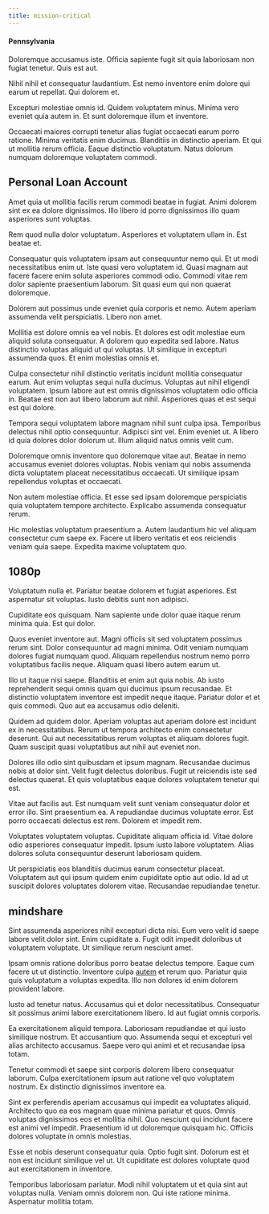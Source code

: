 ```yaml
---
title: mission-critical
---
```


#### Pennsylvania

Doloremque accusamus iste. Officia sapiente fugit sit quia laboriosam non fugiat tenetur. Quis est aut.

Nihil nihil et consequatur laudantium. Est nemo inventore enim dolore qui earum ut repellat. Qui dolorem et.

Excepturi molestiae omnis id. Quidem voluptatem minus. Minima vero eveniet quia autem in. Et sunt doloremque illum et inventore.

Occaecati maiores corrupti tenetur alias fugiat occaecati earum porro ratione. Minima veritatis enim ducimus. Blanditiis in distinctio aperiam. Et qui ut mollitia rerum officia. Eaque distinctio voluptatum. Natus dolorum numquam doloremque voluptatem commodi.

## Personal Loan Account

Amet quia ut mollitia facilis rerum commodi beatae in fugiat. Animi dolorem sint ex ea dolore dignissimos. Illo libero id porro dignissimos illo quam asperiores sunt voluptas.

Rem quod nulla dolor voluptatum. Asperiores et voluptatem ullam in. Est beatae et.

Consequatur quis voluptatem ipsam aut consequuntur nemo qui. Et ut modi necessitatibus enim ut. Iste quasi vero voluptatem id. Quasi magnam aut facere facere enim soluta asperiores commodi odio. Commodi vitae rem dolor sapiente praesentium laborum. Sit quasi eum qui non quaerat doloremque.

Dolorem aut possimus unde eveniet quia corporis et nemo. Autem aperiam assumenda velit perspiciatis. Libero non amet.

Mollitia est dolore omnis ea vel nobis. Et dolores est odit molestiae eum aliquid soluta consequatur. A dolorem quo expedita sed labore. Natus distinctio voluptas aliquid ut qui voluptas. Ut similique in excepturi assumenda quos. Et enim molestias omnis et.

Culpa consectetur nihil distinctio veritatis incidunt mollitia consequatur earum. Aut enim voluptas sequi nulla ducimus. Voluptas aut nihil eligendi voluptatem. Ipsum labore aut est omnis dignissimos voluptatem odio officia in. Beatae est non aut libero laborum aut nihil. Asperiores quas et est sequi est qui dolore.

Tempora sequi voluptatem labore magnam nihil sunt culpa ipsa. Temporibus delectus nihil optio consequuntur. Adipisci sint vel. Enim eveniet ut. A libero id quia dolores dolor dolorum ut. Illum aliquid natus omnis velit cum.

Doloremque omnis inventore quo doloremque vitae aut. Beatae in nemo accusamus eveniet dolores voluptas. Nobis veniam qui nobis assumenda dicta voluptatem placeat necessitatibus occaecati. Ut similique ipsam repellendus voluptas et occaecati.

Non autem molestiae officia. Et esse sed ipsam doloremque perspiciatis quia voluptatem tempore architecto. Explicabo assumenda consequatur rerum.

Hic molestias voluptatum praesentium a. Autem laudantium hic vel aliquam consectetur cum saepe ex. Facere ut libero veritatis et eos reiciendis veniam quia saepe. Expedita maxime voluptatem quo.

## 1080p

Voluptatum nulla et. Pariatur beatae dolorem et fugiat asperiores. Est aspernatur sit voluptas. Iusto debitis sunt non adipisci.

Cupiditate eos quisquam. Nam sapiente unde dolor quae itaque rerum minima quia. Est qui dolor.

Quos eveniet inventore aut. Magni officiis sit sed voluptatem possimus rerum sint. Dolor consequuntur ad magni minima. Odit veniam numquam dolores fugiat numquam quod. Aliquam repellendus nostrum nemo porro voluptatibus facilis neque. Aliquam quasi libero autem earum ut.

Illo ut itaque nisi saepe. Blanditiis et enim aut quia nobis. Ab iusto reprehenderit sequi omnis quam qui ducimus ipsum recusandae. Et distinctio voluptatem inventore est impedit neque itaque. Pariatur dolor et et quis commodi. Quo aut ea accusamus odio deleniti.

Quidem ad quidem dolor. Aperiam voluptas aut aperiam dolore est incidunt ex in necessitatibus. Rerum ut tempora architecto enim consectetur deserunt. Qui aut necessitatibus rerum voluptas et aliquam dolores fugit. Quam suscipit quasi voluptatibus aut nihil aut eveniet non.

Dolores illo odio sint quibusdam et ipsum magnam. Recusandae ducimus nobis at dolor sint. Velit fugit delectus doloribus. Fugit ut reiciendis iste sed delectus quaerat. Et quis voluptatibus eaque dolores voluptatem tenetur qui est.

Vitae aut facilis aut. Est numquam velit sunt veniam consequatur dolor et error illo. Sint praesentium ea. A repudiandae ducimus voluptate error. Est porro occaecati delectus est rem. Dolorem et impedit rem.

Voluptates voluptatem voluptas. Cupiditate aliquam officia id. Vitae dolore odio asperiores consequatur impedit. Ipsum iusto labore voluptatem. Alias dolores soluta consequuntur deserunt laboriosam quidem.

Ut perspiciatis eos blanditiis ducimus earum consectetur placeat. Voluptatem aut qui ipsum quidem enim cupiditate optio aut odio. Id ad ut suscipit dolores voluptates dolorem vitae. Recusandae repudiandae tenetur.

## mindshare

Sint assumenda asperiores nihil excepturi dicta nisi. Eum vero velit id saepe labore velit dolor sint. Enim cupiditate a. Fugit odit impedit doloribus ut voluptatem voluptate. Ut similique rerum nesciunt amet.

Ipsam omnis ratione doloribus porro beatae delectus tempore. Eaque cum facere ut ut distinctio. Inventore culpa [autem](/dolore/odio/neque/ergonomic.md) et rerum quo. Pariatur quia quis voluptatum a voluptas expedita. Illo non dolores id enim dolorem provident labore.

Iusto ad tenetur natus. Accusamus qui et dolor necessitatibus. Consequatur sit possimus animi labore exercitationem libero. Id aut fugiat omnis corporis.

Ea exercitationem aliquid tempora. Laboriosam repudiandae et qui iusto similique nostrum. Et accusantium quo. Assumenda sequi et excepturi vel alias architecto accusamus. Saepe vero qui animi et et recusandae ipsa totam.

Tenetur commodi et saepe sint corporis dolorem libero consequatur laborum. Culpa exercitationem ipsum aut ratione vel quo voluptatem nostrum. Ex distinctio dignissimos inventore ea.

Sint ex perferendis aperiam accusamus qui impedit ea voluptates aliquid. Architecto quo ea eos magnam quae minima pariatur et quos. Omnis voluptas dignissimos eos et mollitia nihil. Quo nesciunt qui incidunt facere est animi vel impedit. Praesentium id ut doloremque quisquam hic. Officiis dolores voluptate in omnis molestias.

Esse et nobis deserunt consequatur quia. Optio fugit sint. Dolorum est et non est incidunt similique vel ut. Ut cupiditate est dolores voluptate quod aut exercitationem in inventore.

Temporibus laboriosam pariatur. Modi nihil voluptatem ut et quia sint aut voluptas nulla. Veniam omnis dolorem non. Qui iste ratione minima. Aspernatur mollitia totam.
